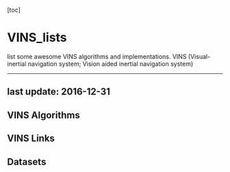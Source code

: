 [toc]

# VINS_lists
list some awesome VINS algorithms and implementations. VINS (Visual-inertial navigation system; Vision aided inertial navigation system)

---
last update: 2016-12-31 
---

## VINS Algorithms

## VINS Links

## Datasets
